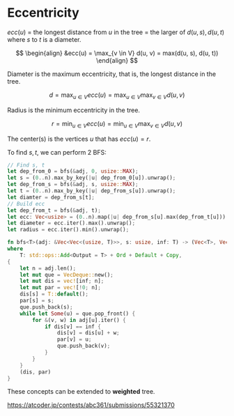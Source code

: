 # Eccentricity


$ecc(u)$
= the longest distance from $u$ in the tree
= the larger of $d(u, s), d(u, t)$ where $s$ to $t$ is a diameter.

$$
\begin{align}
&ecc(u)
= \max_{v \in V} d(u, v)
= max(d(u, s), d(u, t))
\end{align}
$$

Diameter is the maximum eccentricity, that is, the longest distance in the tree.

$$
d = \max_{u \in V} ecc(u) = \max_{u \in V} \max_{v \in V} d(u, v)
$$

Radius is the minimum eccentricity in the tree.

$$
r = \min_{u \in V} ecc(u) = \min_{u \in V} \max_{v \in V} d(u, v)
$$

The center(s) is the vertices $u$ that has $ecc(u) = r$.

To find $s, t$, we can perform 2 BFS:

```rust
// Find s, t
let dep_from_0 = bfs(&adj, 0, usize::MAX);
let s = (0..n).max_by_key(|u| dep_from_0[u]).unwrap();
let dep_from_s = bfs(&adj, s, usize::MAX);
let t = (0..n).max_by_key(|u| dep_from_s[u]).unwrap();
let diamter = dep_from_s[t];
// Build ecc
let dep_from_t = bfs(&adj, t);
let ecc: Vec<usize> = (0..n).map(|u| dep_from_s[u].max(dep_from_t[u])).collect();
let diameter = ecc.iter().max().unwrap();
let radius = ecc.iter().min().unwrap();
```

```rust
fn bfs<T>(adj: &Vec<Vec<(usize, T)>>, s: usize, inf: T) -> (Vec<T>, Vec<usize>)
where
    T: std::ops::Add<Output = T> + Ord + Default + Copy,
{
    let n = adj.len();
    let mut que = VecDeque::new();
    let mut dis = vec![inf; n];
    let mut par = vec![!0; n];
    dis[s] = T::default();
    par[s] = s;
    que.push_back(s);
    while let Some(u) = que.pop_front() {
        for &(v, w) in adj[u].iter() {
            if dis[v] == inf {
                dis[v] = dis[u] + w;
                par[v] = u;
                que.push_back(v);
            }
        }
    }
    (dis, par)
}
```

These concepts can be extended to **weighted** tree.

<https://atcoder.jp/contests/abc361/submissions/55321370>